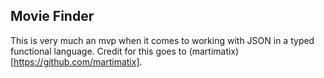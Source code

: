 ## Movie Finder

This is very much an mvp when it comes to working with JSON in a typed functional language. Credit for this goes to (martimatix)[https://github.com/martimatix].

